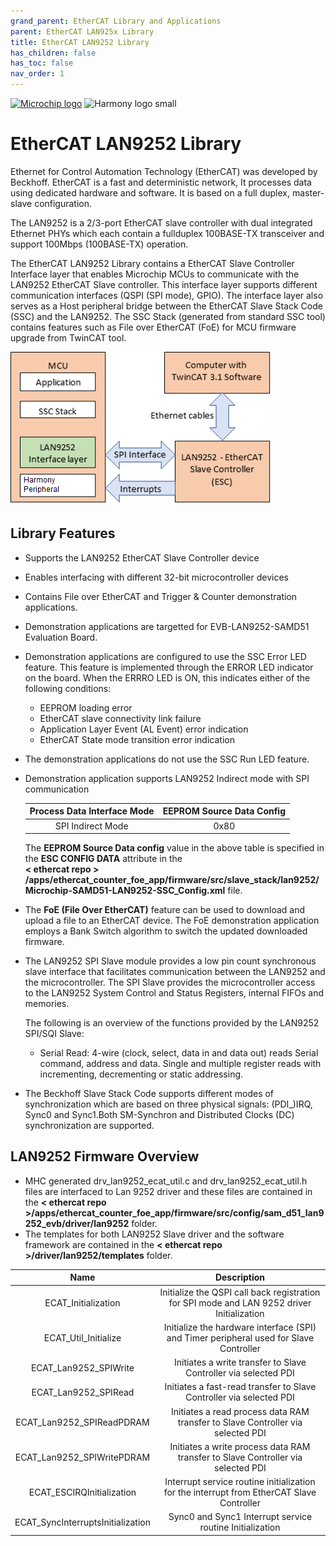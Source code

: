 ```yaml
---
grand_parent: EtherCAT Library and Applications
parent: EtherCAT LAN925x Library
title: EtherCAT LAN9252 Library
has_children: false
has_toc: false
nav_order: 1
---
```


[![Microchip logo](https://www.microchip.com/ResourcePackages/Microchip/assets/dist/images/logo.png)](https://www.microchip.com)
![Harmony logo small](https://raw.githubusercontent.com/wiki/Microchip-MPLAB-Harmony/Microchip-MPLAB-Harmony.github.io/images/microchip_mplab_harmony_logo_small.png)

# EtherCAT LAN9252 Library

Ethernet for Control Automation Technology (EtherCAT) was developed by Beckhoff. EtherCAT is a fast and deterministic network, It processes data using dedicated hardware and software. It is based on a full duplex, master-slave configuration.

The LAN9252 is a 2/3-port EtherCAT slave controller with dual integrated Ethernet PHYs which each contain a fullduplex 100BASE-TX transceiver and support 100Mbps (100BASE-TX) operation.

The EtherCAT LAN9252 Library contains a EtherCAT Slave Controller Interface layer that enables Microchip MCUs to communicate with the LAN9252 EtherCAT Slave controller. This interface layer supports different communication interfaces (QSPI (SPI mode), GPIO). The interface layer also serves as a Host peripheral bridge between the EtherCAT Slave Stack Code (SSC) and the LAN9252. The SSC Stack (generated from standard SSC tool) contains features such as File over EtherCAT (FoE) for MCU firmware upgrade from TwinCAT tool.

![Ethercat Technology](images/EtherCAT_module_diagram.png)

## Library Features
* Supports the LAN9252 EtherCAT Slave Controller device
* Enables interfacing with different 32-bit microcontroller devices
* Contains File over EtherCAT and Trigger & Counter demonstration applications.
* Demonstration applications are targetted for EVB-LAN9252-SAMD51 Evaluation Board.
* Demonstration applications are configured to use the SSC Error LED feature. This feature is implemented through the ERROR LED indicator on the board. When the ERRRO LED is ON, this indicates either of the following conditions:
    * EEPROM loading error
    * EtherCAT slave connectivity link failure
    * Application Layer Event (AL Event) error indication
    * EtherCAT State mode transition error indication
* The demonstration applications do not use the SSC Run LED feature.
* Demonstration application supports LAN9252 Indirect mode with SPI communication

    | Process Data Interface Mode | EEPROM Source Data Config |
    |:---------------------------:|:-------------------------:|
    | SPI Indirect Mode           |     0x80                  |

    The **EEPROM Source Data config** value in the above table is specified in the **ESC CONFIG DATA** attribute in the     
    **< ethercat repo > /apps/ethercat_counter_foe_app/firmware/src/slave_stack/lan9252/Microchip-SAMD51-LAN9252-SSC_Config.xml** file.  

* The **FoE (File Over EtherCAT)** feature can be used to download and upload a file to an EtherCAT device. The FoE demonstration application employs a Bank Switch algorithm to switch the updated downloaded firmware.

* The LAN9252 SPI Slave module provides a low pin count synchronous slave interface that facilitates communication between the LAN9252 and the microcontroller. The SPI Slave provides the microcontroller access to the LAN9252 System Control and Status Registers, internal FIFOs and memories.

    The following is an overview of the functions provided by the LAN9252 SPI/SQI Slave:

    * Serial Read: 4-wire (clock, select, data in and data out) reads Serial command, address and data. Single and multiple register reads with incrementing, decrementing or static addressing.

* The Beckhoff Slave Stack Code supports different modes of synchronization which are based on three physical signals: (PDI_)IRQ, Sync0 and Sync1.Both SM-Synchron and Distributed Clocks (DC) synchronization are supported.

## LAN9252 Firmware Overview

* MHC generated drv_lan9252_ecat_util.c and drv_lan9252_ecat_util.h files are interfaced to Lan 9252 driver and these files are contained in the **< ethercat repo >/apps/ethercat_counter_foe_app/firmware/src/config/sam_d51_lan9252_evb/driver/lan9252** folder.
* The templates for both LAN9252 Slave driver and the software framework are contained in  the **< ethercat repo >/driver/lan9252/templates** folder.

|Name	|Description|
|:------:|:----------:|
|ECAT_Initialization| Initialize the QSPI call back registration for SPI mode and LAN 9252 driver Initialization|
|ECAT_Util_Initialize|	Initialize the hardware interface (SPI)  and Timer peripheral used for Slave Controller|
|ECAT_Lan9252_SPIWrite |  Initiates a write transfer to Slave Controller via selected PDI|
|ECAT_Lan9252_SPIRead |	Initiates a fast-read transfer to Slave Controller via selected PDI |
|ECAT_Lan9252_SPIReadPDRAM|	Initiates a read process data RAM transfer to Slave Controller via selected PDI |
|ECAT_Lan9252_SPIWritePDRAM |	Initiates a write process data RAM transfer to Slave Controller via selected PDI |
|ECAT_ESCIRQInitialization| Interrupt service routine initialization for the interrupt from EtherCAT Slave Controller|
|ECAT_SyncInterruptsInitialization| Sync0 and Sync1 Interrupt service routine Initialization|

